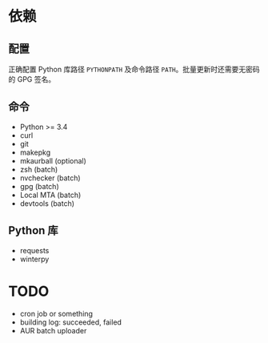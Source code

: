 依赖
====

配置
----

正确配置 Python 库路径 `PYTHONPATH` 及命令路径 `PATH`。批量更新时还需要无密码的 GPG 签名。

命令
----

* Python >= 3.4
* curl
* git
* makepkg
* mkaurball (optional)
* zsh (batch)
* nvchecker (batch)
* gpg (batch)
* Local MTA (batch)
* devtools (batch)

Python 库
---------

* requests
* winterpy

TODO
====

* cron job or something
* building log: succeeded, failed
* AUR batch uploader
